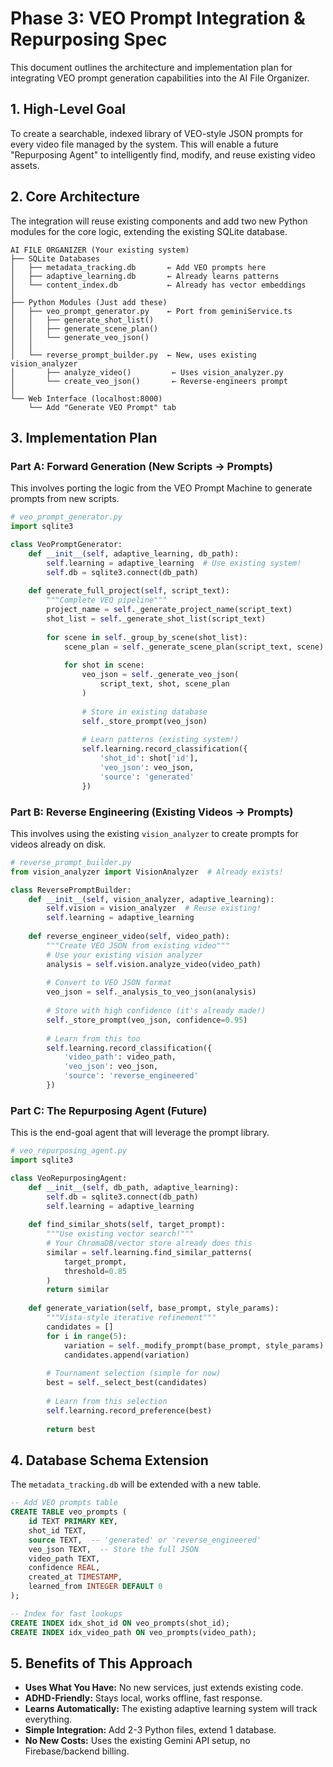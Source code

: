 # Phase 3: VEO Prompt Integration & Repurposing Spec

This document outlines the architecture and implementation plan for integrating VEO prompt generation capabilities into the AI File Organizer.

## 1. High-Level Goal

To create a searchable, indexed library of VEO-style JSON prompts for every video file managed by the system. This will enable a future "Repurposing Agent" to intelligently find, modify, and reuse existing video assets.

## 2. Core Architecture

The integration will reuse existing components and add two new Python modules for the core logic, extending the existing SQLite database.

```
AI FILE ORGANIZER (Your existing system)
├── SQLite Databases
│   ├── metadata_tracking.db       ← Add VEO prompts here
│   ├── adaptive_learning.db       ← Already learns patterns
│   └── content_index.db           ← Already has vector embeddings
│
├── Python Modules (Just add these)
│   ├── veo_prompt_generator.py    ← Port from geminiService.ts
│   │   ├── generate_shot_list()
│   │   ├── generate_scene_plan()
│   │   └── generate_veo_json()
│   │
│   └── reverse_prompt_builder.py  ← New, uses existing vision_analyzer
│       ├── analyze_video()         ← Uses vision_analyzer.py
│       └── create_veo_json()       ← Reverse-engineers prompt
│
└── Web Interface (localhost:8000)
    └── Add "Generate VEO Prompt" tab
```

## 3. Implementation Plan

### Part A: Forward Generation (New Scripts → Prompts)

This involves porting the logic from the VEO Prompt Machine to generate prompts from new scripts.

```python
# veo_prompt_generator.py
import sqlite3

class VeoPromptGenerator:
    def __init__(self, adaptive_learning, db_path):
        self.learning = adaptive_learning  # Use existing system!
        self.db = sqlite3.connect(db_path)
        
    def generate_full_project(self, script_text):
        """Complete VEO pipeline"""
        project_name = self._generate_project_name(script_text)
        shot_list = self._generate_shot_list(script_text)
        
        for scene in self._group_by_scene(shot_list):
            scene_plan = self._generate_scene_plan(script_text, scene)
            
            for shot in scene:
                veo_json = self._generate_veo_json(
                    script_text, shot, scene_plan
                )
                
                # Store in existing database
                self._store_prompt(veo_json)
                
                # Learn patterns (existing system!)
                self.learning.record_classification({
                    'shot_id': shot['id'],
                    'veo_json': veo_json,
                    'source': 'generated'
                })
```

### Part B: Reverse Engineering (Existing Videos → Prompts)

This involves using the existing `vision_analyzer` to create prompts for videos already on disk.

```python
# reverse_prompt_builder.py
from vision_analyzer import VisionAnalyzer  # Already exists!

class ReversePromptBuilder:
    def __init__(self, vision_analyzer, adaptive_learning):
        self.vision = vision_analyzer  # Reuse existing!
        self.learning = adaptive_learning
        
    def reverse_engineer_video(self, video_path):
        """Create VEO JSON from existing video"""
        # Use your existing vision analyzer
        analysis = self.vision.analyze_video(video_path)
        
        # Convert to VEO JSON format
        veo_json = self._analysis_to_veo_json(analysis)
        
        # Store with high confidence (it's already made!)
        self._store_prompt(veo_json, confidence=0.95)
        
        # Learn from this too
        self.learning.record_classification({
            'video_path': video_path,
            'veo_json': veo_json,
            'source': 'reverse_engineered'
        })
```

### Part C: The Repurposing Agent (Future)

This is the end-goal agent that will leverage the prompt library.

```python
# veo_repurposing_agent.py
import sqlite3

class VeoRepurposingAgent:
    def __init__(self, db_path, adaptive_learning):
        self.db = sqlite3.connect(db_path)
        self.learning = adaptive_learning
        
    def find_similar_shots(self, target_prompt):
        """Use existing vector search!"""
        # Your ChromaDB/vector store already does this
        similar = self.learning.find_similar_patterns(
            target_prompt, 
            threshold=0.85
        )
        return similar
        
    def generate_variation(self, base_prompt, style_params):
        """Vista-style iterative refinement"""
        candidates = []
        for i in range(5):
            variation = self._modify_prompt(base_prompt, style_params)
            candidates.append(variation)
            
        # Tournament selection (simple for now)
        best = self._select_best(candidates)
        
        # Learn from this selection
        self.learning.record_preference(best)
        
        return best
```

## 4. Database Schema Extension

The `metadata_tracking.db` will be extended with a new table.

```sql
-- Add VEO prompts table
CREATE TABLE veo_prompts (
    id TEXT PRIMARY KEY,
    shot_id TEXT,
    source TEXT,  -- 'generated' or 'reverse_engineered'
    veo_json TEXT,  -- Store the full JSON
    video_path TEXT,
    confidence REAL,
    created_at TIMESTAMP,
    learned_from INTEGER DEFAULT 0
);

-- Index for fast lookups
CREATE INDEX idx_shot_id ON veo_prompts(shot_id);
CREATE INDEX idx_video_path ON veo_prompts(video_path);
```

## 5. Benefits of This Approach

*   **Uses What You Have:** No new services, just extends existing code.
*   **ADHD-Friendly:** Stays local, works offline, fast response.
*   **Learns Automatically:** The existing adaptive learning system will track everything.
*   **Simple Integration:** Add 2-3 Python files, extend 1 database.
*   **No New Costs:** Uses the existing Gemini API setup, no Firebase/backend billing.
